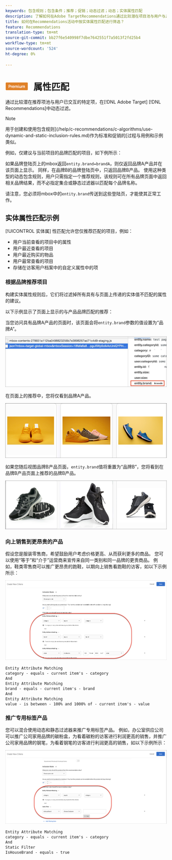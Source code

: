 ```yaml
---
keywords: 包含规则；包含条件；推荐；促销；动态过滤；动态；实体属性匹配
description: 了解如何在Adobe TargetRecommendations通过比较潜在项目池与用户与之交互的特定项目来动态过滤。
title: 如何在Recommendations活动中按实体属性匹配进行筛选？
feature: Recommendations
translation-type: tm+mt
source-git-commit: bb27f6e540998f7dbe7642551f7a5013f2fd25b4
workflow-type: tm+mt
source-wordcount: '524'
ht-degree: 0%

---
```



# ![PREMIUMEntity](/help/assets/premium.png) 属性匹配

通过比较潜在推荐项池与用户已交互的特定项，在[!DNL Adobe Target] [!DNL Recommendations]中动态过滤。

>[!NOTE]
>
>用于创建和使用包含规则](/help/c-recommendations/c-algorithms/use-dynamic-and-static-inclusion-rules.md)作为标准和促销的[过程与用例和示例类似。

例如，仅建议与当前项目的品牌匹配的项目，如下例所示：

如果品牌登陆页上的mbox返回`entity.brand=brandA`，则仅返回品牌A产品并在该页面上显示。 同样，在品牌B的品牌登陆页中，只返回品牌B产品。 使用这种类型的动态包含规则，用户只需指定一个推荐规则，该规则可在所有品牌页面中返回相关品牌结果，而不必指定集合或静态过滤器以匹配每个品牌名称。

请注意，您必须将mbox中的`entity.brand`传送到这些登陆页，才能使其正常工作。

## 实体属性匹配示例

[!UICONTROL 实体属] 性匹配允许您仅推荐匹配的项目，例如：

* 用户当前查看的项目中的属性
* 用户最近查看的项目
* 用户最近购买的物品
* 用户最常查看的项目
* 存储在访客用户档案中的自定义属性中的项

### 根据品牌推荐项目

构建实体属性规则后，它们将过滤掉所有具有与页面上传递的实体值不匹配的属性的建议。

以下示例显示了页面上显示的与产品品牌匹配的推荐：

当您访问具有品牌A产品的页面时，该页面会将`entity.brand`参数的值设置为“品牌A”。

![示例目标调用](/help/c-recommendations/c-algorithms/assets/example-target-call.png)

在页面上的推荐中，您将仅看到品牌A产品。

![品牌A推荐](/help/c-recommendations/c-algorithms/assets/brandA.png)

如果您随后视图品牌B产品页面，`entity.brand`值将重置为“品牌B”，您将看到在品牌B产品页面上推荐的品牌B产品。

![品牌B推荐](/help/c-recommendations/c-algorithms/assets/brandB.png)

### 向上销售到更昂贵的产品

假设您是服装零售商，希望鼓励用户考虑价格更高、从而获利更多的商品。 您可以使用“等于”和“介于”运营商来宣传来自同一类别和同一品牌的更贵商品。 例如，鞋类零售商可以推广更昂贵的跑鞋，以期向上销售看跑鞋的访客，如以下示例所示：

![向上销售](/help/c-recommendations/c-algorithms/assets/upsell.png)

```
Entity Attribute Matching
category - equals - current item's - category 
And 
Entity Attribute Matching
brand - equals - current item's - brand 
And 
Entity Attribute Matching
value - is between - 100% and 1000% of - current item's - value
```

### 推广专用标签产品

您可以混合使用动态和静态过滤器来推广专用标签产品。 例如，办公室供应公司可以推广公司家用品牌的碳粉盒，为看着碳粉的访客进行利润更高的销售，并推广公司家用品牌的钢笔，为看着钢笔的访客进行利润更高的销售，如以下示例所示：

![House Brand](/help/c-recommendations/c-algorithms/assets/housebrand.png)

```
Entity Attribute Matching
category - equals - current item's - category 
And
Static Filter
IsHouseBrand - equals - true
```
